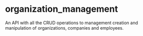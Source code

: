 # organization_management
An API with all the CRUD operations to management creation and manipulation of organizations, companies and employees.
